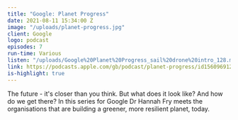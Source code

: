 ```yaml
---
title: "Google: Planet Progress"
date: 2021-08-11 15:34:00 Z
image: "/uploads/planet-progress.jpg"
client: Google
logo: podcast
episodes: 7
run-time: Various
listen: "/uploads/Google%20Planet%20Progress_sail%20drone%20intro_128.mp3"
link: https://podcasts.apple.com/gb/podcast/planet-progress/id1560969127
is-highlight: true
---
```


The future - it's closer than you think. But what does it look like? And how do we get there? In this series for Google Dr Hannah Fry meets the organisations that are building a greener, more resilient planet, today.
